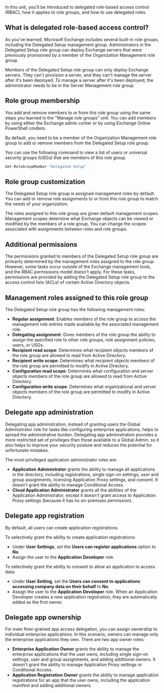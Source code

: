 In this unit, you'll be introduced to delegated role-based access control (RBAC), how it applies to role groups, and how to use delegated roles.

## What is delegated role-based access control?

As you've learned, Microsoft Exchange includes several built-in role groups, including the Delegated Setup management group. Administrators in the Delegated Setup role group can deploy Exchange servers that were previously provisioned by a member of the Organization Management role group.

Members of the Delegated Setup role group can only *deploy* Exchange servers. They can't provision a server, and they can't manage the server after it's been deployed. To manage a server after it's been deployed, the administrator needs to be in the Server Management role group.

## Role group membership

You add and remove members to or from this role group using the same steps you learned in the "Manage role groups" unit. You can add members by using either the Exchange admin center or by using Exchange Online PowerShell cmdlets.

By default, you need to be a member of the Organization Management role group to add or remove members from the Delegated Setup role group.

You can use the following command to view a list of users or universal security groups (USGs) that are members of this role group.

```powershell
Get-RoleGroupMember "Delegated Setup"
```

## Role group customization

The Delegated Setup role group is assigned management roles by default. You can add or remove role assignments to or from this role group to match the needs of your organization.

The roles assigned to this role group are given default management scopes. Management scopes determine what Exchange objects can be viewed or modified by the members of a role group. You can change the scopes associated with assignments between roles and role groups.

## Additional permissions

The permissions granted to members of the Delegated Setup role group are primarily determined by the management roles assigned to the role group. However, some tasks occur outside of the Exchange management tools, and the RBAC permissions model doesn't apply. For these tasks, permissions are provided by adding the Delegated Setup role group to the access control lists (ACLs) of certain Active Directory objects.

## Management roles assigned to this role group

The Delegated Setup role group has the following management roles:

- **Regular assignment**: Enables members of the role group to access the management role entries made available by the associated management role.
- **Delegating assignment**: Gives members of the role group the ability to assign the specified role to other role groups, role assignment policies, users, or USGs.
- **Recipient read scope**: Determines what recipient objects members of the role group are allowed to read from Active Directory.
- **Recipient write scope**: Determines what recipient objects members of the role group are permitted to modify in Active Directory.
- **Configuration read scope**: Determines what configuration and server objects members of the role group are allowed to read from Active Directory.
- **Configuration write scope**: Determines what organizational and server objects members of the role group are permitted to modify in Active Directory.

## Delegate app administration

Delegating app administration, instead of granting users the Global Administrator role for tasks like configuring enterprise applications, helps to spread the administrative burden. Delegating app administration provides a more restricted set of privileges than those available to a Global Admin, so it also helps to improve your security posture and reduces the potential for unfortunate mistakes.

The most-privileged application administrator roles are:

- **Application Administrator** grants the ability to manage all applications in the directory, including registrations, single sign-on settings, user and group assignments, licensing Application Proxy settings, and consent. It doesn't grant the ability to manage Conditional Access.
- **Cloud Application Administrator** grants all the abilities of the Application Administrator, except it doesn't grant access to Application Proxy settings (because it has no on-premises permission).

## Delegate app registration

By default, all users can create application registrations.

To selectively grant the ability to create application registrations:

- Under **User Settings**, set the **Users can register applications** option to **No**.
- Assign the user to the **Application Developer** role.

To selectively grant the ability to consent to allow an application to access data:

- Under **User Setting**, set the **Users can consent to applications accessing company data on their behalf** to **No**.
- Assign the user to the **Application Developer** role.
When an Application Developer creates a new application registration, they are automatically added as the first owner.

## Delegate app ownership

For even finer-grained app access delegation, you can assign ownership to individual enterprise applications. In this scenario, owners can manage only the enterprise applications they own. There are two app owner roles:

- **Enterprise Application Owner** grants the ability to manage the enterprise applications that the user owns, including single sign-on settings, user and group assignments, and adding additional owners. It doesn't grant the ability to manage Application Proxy settings or Conditional Access.
- **Application Registration Owner** grants the ability to manage application registrations for an app that the user owns, including the application manifest and adding additional owners.

